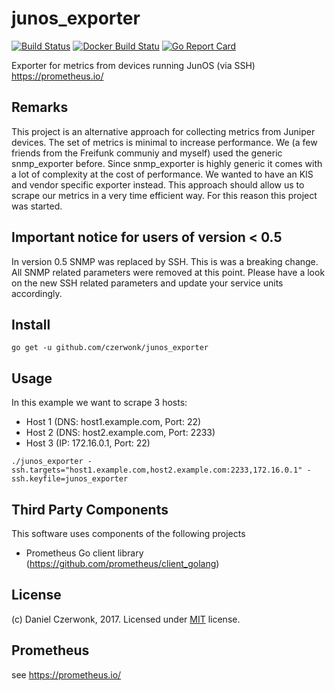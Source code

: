 # junos_exporter
[![Build Status](https://travis-ci.org/czerwonk/junos_exporter.svg)](https://travis-ci.org/czerwonk/junos_exporter)
[![Docker Build Statu](https://img.shields.io/docker/build/czerwonk/junos_exporter.svg)](https://hub.docker.com/r/czerwonk/junos_exporter/builds)
[![Go Report Card](https://goreportcard.com/badge/github.com/czerwonk/junos_exporter)](https://goreportcard.com/report/github.com/czerwonk/junos_exporter)

Exporter for metrics from devices running JunOS (via SSH) https://prometheus.io/

## Remarks
This project is an alternative approach for collecting metrics from Juniper devices.
The set of metrics is minimal to increase performance. 
We (a few friends from the Freifunk communiy and myself) used the generic snmp_exporter before. 
Since snmp_exporter is highly generic it comes with a lot of complexity at the cost of performance. 
We wanted to have an KIS and vendor specific exporter instead. 
This approach should allow us to scrape our metrics in a very time efficient way.
For this reason this project was started.

## Important notice for users of version < 0.5
In version 0.5 SNMP was replaced by SSH. This is was a breaking change. 
All SNMP related parameters were removed at this point. 
Please have a look on the new SSH related parameters and update your service units accordingly.

## Install
```
go get -u github.com/czerwonk/junos_exporter
```

## Usage
In this example we want to scrape 3 hosts:
* Host 1 (DNS: host1.example.com, Port: 22)
* Host 2 (DNS: host2.example.com, Port: 2233)
* Host 3 (IP: 172.16.0.1, Port: 22)

```
./junos_exporter -ssh.targets="host1.example.com,host2.example.com:2233,172.16.0.1" -ssh.keyfile=junos_exporter
```

## Third Party Components
This software uses components of the following projects
* Prometheus Go client library (https://github.com/prometheus/client_golang)

## License
(c) Daniel Czerwonk, 2017. Licensed under [MIT](LICENSE) license.

## Prometheus
see https://prometheus.io/